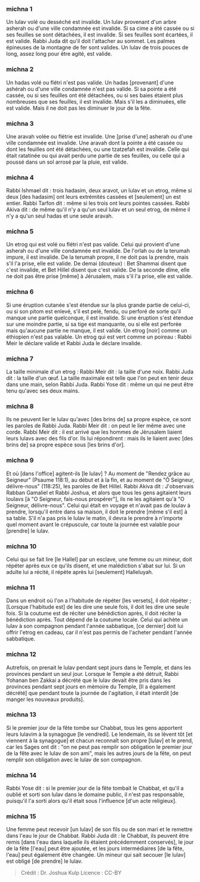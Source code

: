 
### michna 1
Un lulav volé ou desséché est invalide. Un lulav provenant d'un arbre asherah ou d'une ville condamnée est invalide. Si sa cime a été cassée ou si ses feuilles se sont détachées, il est invalide. Si ses feuilles sont écartées, il est valide. Rabbi Juda dit qu'il doit l'attacher au sommet. Les palmes épineuses de la montagne de fer sont valides. Un lulav de trois pouces de long, assez long pour être agité, est valide.

### michna 2
Un hadas volé ou flétri n'est pas valide. Un hadas [provenant] d'une ashérah ou d'une ville condamnée n'est pas valide. Si sa pointe a été cassée, ou si ses feuilles ont été détachées, ou si ses baies étaient plus nombreuses que ses feuilles, il est invalide. Mais s'il les a diminuées, elle est valide. Mais il ne doit pas les diminuer le jour de la fête.

### michna 3
Une aravah volée ou flétrie est invalide. Une [prise d'une] asherah ou d'une ville condamnée est invalide. Une aravah dont la pointe a été cassée ou dont les feuilles ont été détachées, ou une tzatzefah est invalide. Celle qui était ratatinée ou qui avait perdu une partie de ses feuilles, ou celle qui a poussé dans un sol arrosé par la pluie, est valide.

### michna 4
Rabbi Ishmael dit : trois hadasim, deux aravot, un lulav et un etrog, même si deux [des hadasim] ont leurs extrémités cassées et [seulement] un est entier. Rabbi Tarfon dit : même si les trois ont leurs pointes cassées. Rabbi Akiva dit : de même qu'il n'y a qu'un seul lulav et un seul etrog, de même il n'y a qu'un seul hadas et une seule aravah.

### michna 5
Un etrog qui est volé ou flétri n'est pas valide. Celui qui provient d'une asherah ou d'une ville condamnée est invalide. De l'orlah ou de la terumah impure, il est invalide. De la terumah propre, il ne doit pas la prendre, mais s'il l'a prise, elle est valide. De demai (douteux) : Bet Shammai disent que c'est invalide, et Bet Hillel disent que c'est valide. De la seconde dîme, elle ne doit pas être prise [même] à Jérusalem, mais s'il l'a prise, elle est valide.

### michna 6
Si une éruption cutanée s'est étendue sur la plus grande partie de celui-ci, ou si son pitom est enlevé, s'il est pelé, fendu, ou perforé de sorte qu'il manque une partie quelconque, il est invalide. Si une éruption s'est étendue sur une moindre partie, si sa tige est manquante, ou si elle est perforée mais qu'aucune partie ne manque, il est valide. Un etrog [noir] comme un éthiopien n'est pas valable. Un etrog qui est vert comme un poireau : Rabbi Meir le déclare valide et Rabbi Juda le déclare invalide.

### michna 7
La taille minimale d'un etrog : Rabbi Meir dit : la taille d'une noix. Rabbi Juda dit : la taille d'un œuf. La taille maximale est telle que l'on peut en tenir deux dans une main, selon Rabbi Juda. Rabbi Yose dit : même un qui ne peut être tenu qu'avec ses deux mains.

### michna 8
Ils ne peuvent lier le lulav qu'avec [des brins de] sa propre espèce, ce sont les paroles de Rabbi Juda. Rabbi Meir dit : on peut le lier même avec une corde. Rabbi Meir dit : il est arrivé que les hommes de Jérusalem liaient leurs lulavs avec des fils d'or. Ils lui répondirent : mais ils le liaient avec [des brins de] sa propre espèce sous [les brins d'or].

### michna 9
Et où [dans l'office] agitent-ils [le lulav] ? Au moment de "Rendez grâce au Seigneur" (Psaume 118:1), au début et à la fin, et au moment de "Ô Seigneur, délivre-nous" (118:25), les paroles de Bet Hillel. Rabbi Akiva dit : J'observais Rabban Gamaliel et Rabbi Joshua, et alors que tous les gens agitaient leurs loulavs [à "O Seigneur, fais-nous prospérer"], ils ne les agitaient qu'à "O Seigneur, délivre-nous". Celui qui était en voyage et n'avait pas de loulav à prendre, lorsqu'il entre dans sa maison, il doit le prendre [même s'il est] à sa table. S'il n'a pas pris le lulav le matin, il devra le prendre à n'importe quel moment avant le crépuscule, car toute la journée est valable pour [prendre] le lulav.

### michna 10
Celui qui se fait lire [le Hallel] par un esclave, une femme ou un mineur, doit répéter après eux ce qu'ils disent, et une malédiction s'abat sur lui. Si un adulte lui a récité, il répète après lui [seulement] Halleluyah.

### michna 11
Dans un endroit où l'on a l'habitude de répéter [les versets], il doit répéter ; [Lorsque l'habitude est] de les dire une seule fois, il doit les dire une seule fois. Si la coutume est de réciter une bénédiction après, il doit réciter la bénédiction après. Tout dépend de la coutume locale. Celui qui achète un lulav à son compagnon pendant l'année sabbatique, [ce dernier] doit lui offrir l'etrog en cadeau, car il n'est pas permis de l'acheter pendant l'année sabbatique.

### michna 12
Autrefois, on prenait le lulav pendant sept jours dans le Temple, et dans les provinces pendant un seul jour. Lorsque le Temple a été détruit, Rabbi Yohanan ben Zakkai a décrété que le lulav devait être pris dans les provinces pendant sept jours en mémoire du Temple, [Il a également décrété] que pendant toute la journée de l'agitation, il était interdit [de manger les nouveaux produits].

### michna 13
Si le premier jour de la fête tombe sur Chabbat, tous les gens apportent leurs lulavim à la synagogue [le vendredi]. Le lendemain, ils se lèvent tôt [et viennent à la synagogue] et chacun reconnaît son propre [lulav] et le prend, car les Sages ont dit : "on ne peut pas remplir son obligation le premier jour de la fête avec le lulav de son ami", mais les autres jours de la fête, on peut remplir son obligation avec le lulav de son compagnon.

### michna 14
Rabbi Yose dit : si le premier jour de la fête tombait le Chabbat, et qu'il a oublié et sorti son lulav dans le domaine public, il n'est pas responsable, puisqu'il l'a sorti alors qu'il était sous l'influence [d'un acte religieux].

### michna 15
Une femme peut recevoir [un lulav] de son fils ou de son mari et le remettre dans l'eau le jour de Chabbat. Rabbi Juda dit : le Chabbat, ils peuvent être remis [dans l'eau dans laquelle ils étaient précédemment conservés], le jour de la fête [l'eau] peut être ajoutée, et les jours intermédiaires [de la fête, l'eau] peut également être changée. Un mineur qui sait secouer [le lulav] est obligé [de prendre] le lulav.

>Crédit : Dr. Joshua Kulp
>Licence : CC-BY